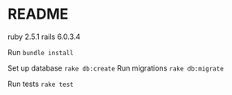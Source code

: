 # README

ruby 2.5.1
rails 6.0.3.4

Run `bundle install`

Set up database `rake db:create`
Run migrations `rake db:migrate`

Run tests `rake test`




